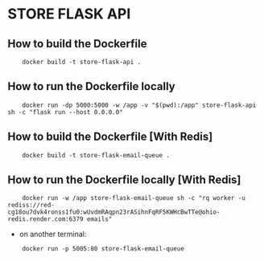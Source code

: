 # STORE FLASK API

## How to build the Dockerfile

```
    docker build -t store-flask-api .
```

## How to run the Dockerfile locally

```
    docker run -dp 5000:5000 -w /app -v "$(pwd):/app" store-flask-api sh -c "flask run --host 0.0.0.0"
```

## How to build the Dockerfile [With Redis]

```
    docker build -t store-flask-email-queue .
```

## How to run the Dockerfile locally [With Redis]

```
    docker run -w /app store-flask-email-queue sh -c "rq worker -u rediss://red-cg18ou7dvk4ronss1fu0:wUvdmRAqpn23rASihnFqRF5KWHcBwTTe@ohio-redis.render.com:6379 emails"
```

- on another terminal:

```
    docker run -p 5005:80 store-flask-email-queue
```

